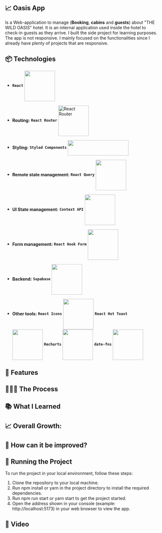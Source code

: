 ## 📈 Oasis App

Is a Web-application to manage (**Booking**, **cabins** and **guests**) about "THE WILD OASIS" hotel. It is an internal application used inside the hotel to check-in guests as they arrive. I built the side project for learning purposes. The app is not responsive. I mainly focused on the functionalities since I already have plenty of projects that are responsive.

## 📦 Technologies

- **`React`** <img src="https://img.shields.io/badge/-React-61DAFB?style=flat-square&logo=React&logoColor=white" width="100"  align="center">

- **Routing:** **`React Router`** <img src="https://img.shields.io/badge/-React%20Router-CA4245?style=flat-square&logo=React%20Router&logoColor=white" alt="React Router" width="100"  align="center">

- **Styling:** **`Styled Components`** <img src="https://img.shields.io/badge/-Styled%20Components-DB7093?style=flat-square&logo=Styled-Components&logoColor=white"  width="200" height="50"  align="center">

- **Remote state management:** **`React Query`** <img src="https://img.shields.io/badge/-React%20Query-000000?style=flat-square&logo=React%20Query&logoColor=white" width="100"  align="center">

- **UI State management:** **`Context API`** <img src="https://img.shields.io/badge/-Context%20API-3178C6?style=flat-square&logo=React&logoColor=white"  width="100"  align="center">

- **Form management:** **`React Hook Form`** <img src="https://img.shields.io/badge/-React%20Hook%20Form-FF4088?style=flat-square&logo=React&logoColor=white" width="100"  align="center">

- **Backend:** **`Supabase`** <img src="https://img.shields.io/badge/-Supabase-396FBC?style=flat-square&logo=Supabase&logoColor=white" width="100"  align="center">

- **Other tools:** **`React Icons`** <img src="https://img.shields.io/badge/-React%20Icons-61DAFB?style=flat-square&logo=React&logoColor=white" width="100"  align="center"> **`React Hot Toast`** <img src="https://img.shields.io/badge/-React%20Hot%20Toast-FF7A59?style=flat-square&logo=React&logoColor=white" width="100"  align="center"> **`Recharts`** <img src="https://img.shields.io/badge/-Recharts-7DB3E8?style=flat-square&logo=Recharts&logoColor=white" width="100"  align="center"> **`date-fns`** <img src="https://img.shields.io/badge/-date--fns-CCCCFF?style=flat-square&logo=date-fns&logoColor=white" width="100"  align="center">




## 🎨 Features

## 👩🏽‍🍳 The Process

## 📚 What I Learned

## 📈 Overall Growth:

## 💭 How can it be improved?

## 🚦 Running the Project
To run the project in your local environment, follow these steps:

1. Clone the repository to your local machine.
2. Run npm install or yarn in the project directory to install the required dependencies.
3. Run npm run start or yarn start to get the project started.
4. Open the address shown in your console (example: http://localhost:5173) in your web browser to view the app.


## 🍿 Video
